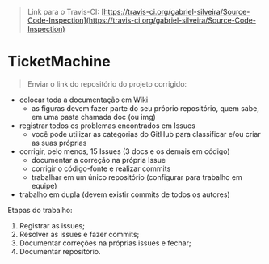 > Link para o Travis-CI: [https://travis-ci.org/gabriel-silveira/Source-Code-Inspection](https://travis-ci.org/gabriel-silveira/Source-Code-Inspection)

TicketMachine
======================

> Enviar o link do repositório do projeto corrigido:

* colocar toda a documentação em Wiki
  * as figuras devem fazer parte do seu próprio repositório, quem sabe, em uma pasta chamada doc (ou img)
* registrar todos os problemas encontrados em Issues
  * você pode utilizar as categorias do GitHub para classificar e/ou criar as suas próprias
* corrigir, pelo menos, 15 Issues (3 docs e os demais em código)
  * documentar a correção na própria Issue
  * corrigir o código-fonte e realizar commits
  * trabalhar em um único repositório (configurar para trabalho em equipe)
* trabalho em dupla (devem existir commits de todos os autores)

Etapas do trabalho:
1. Registrar as issues;
2. Resolver as issues e fazer commits;
3. Documentar correções na próprias issues e fechar;
4. Documentar repositório.
